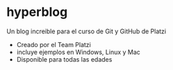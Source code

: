 # hyperblog
Un blog increible para el curso de Git y GitHub de Platzi
* Creado por el Team Platzi
* incluye ejemplos en Windows, Linux y Mac
* Disponible para todas las edades
